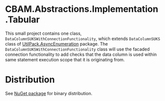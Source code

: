 # CBAM.Abstractions.Implementation.Tabular

This small project contains one class, `DataColumnSUKSWithConnectionFunctionality`, which extends `DataColumnSUKS` class of [UtilPack.AsyncEnumeration](https://github.com/CometaSolutions/UtilPack/tree/develop/Source/UtilPack.AsyncEnumeration) package.
The `DataColumnSUKSWithConnectionFunctionality` class will use the facaded connection functionality to add checks that the data column is used within same statement execution scope that it is originating from.

# Distribution
See [NuGet package](http://www.nuget.org/packages/CBAM.Abstractions.Implementation.Tabular) for binary distribution.